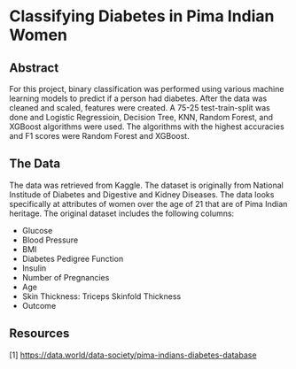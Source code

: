 # Classifying Diabetes in Pima Indian Women

## Abstract

For this project, binary classification was performed using various machine learning models to predict if a person had diabetes. After the data was cleaned and scaled, features were created. A 75-25 test-train-split was done and Logistic Regressioin, Decision Tree, KNN, Random Forest, and XGBoost algorithms were used. The algorithms with the highest accuracies and F1 scores were Random Forest and XGBoost. 

## The Data
The data was retrieved from Kaggle. The dataset is originally from National Institude of Diabetes and Digestive and Kidney Diseases. The data looks specifically at attributes of women over the age of 21 that are of Pima Indian heritage. The original dataset includes the following columns:
- Glucose
- Blood Pressure
- BMI
- Diabetes Pedigree Function
- Insulin
- Number of Pregnancies
- Age
- Skin Thickness: Triceps Skinfold Thickness 
- Outcome



## Resources 
[1] https://data.world/data-society/pima-indians-diabetes-database
